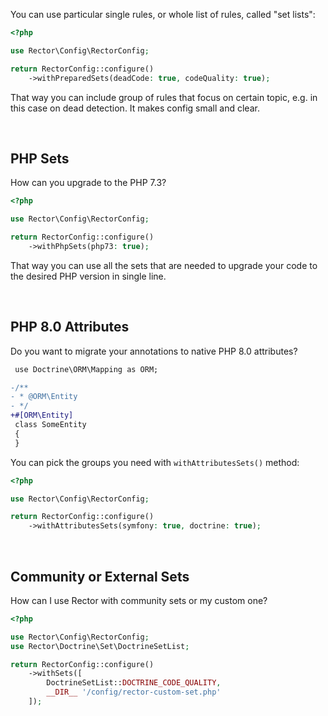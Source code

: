 You can use particular single rules, or whole list of rules, called "set lists":

```php
<?php

use Rector\Config\RectorConfig;

return RectorConfig::configure()
    ->withPreparedSets(deadCode: true, codeQuality: true);
```

That way you can include group of rules that focus on certain topic, e.g. in this case on dead detection. It makes config small and clear.

<br>

## PHP Sets

How can you upgrade to the PHP 7.3?

```php
<?php

use Rector\Config\RectorConfig;

return RectorConfig::configure()
    ->withPhpSets(php73: true);
```

That way you can use all the sets that are needed to upgrade your code to the desired PHP version in single line.

<br>

## PHP 8.0 Attributes

Do you want to migrate your annotations to native PHP 8.0 attributes?

```diff
 use Doctrine\ORM\Mapping as ORM;

-/**
- * @ORM\Entity
- */
+#[ORM\Entity]
 class SomeEntity
 {
 }
```

You can pick the groups you need with `withAttributesSets()` method:

```php
<?php

use Rector\Config\RectorConfig;

return RectorConfig::configure()
    ->withAttributesSets(symfony: true, doctrine: true);
```

<br>

## Community or External Sets

How can I use Rector with community sets or my custom one?

```php
<?php

use Rector\Config\RectorConfig;
use Rector\Doctrine\Set\DoctrineSetList;

return RectorConfig::configure()
    ->withSets([
        DoctrineSetList::DOCTRINE_CODE_QUALITY,
        __DIR__ '/config/rector-custom-set.php'
    ]);
```
